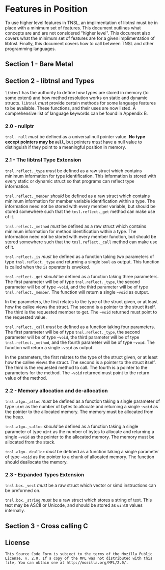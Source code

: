 # Features in Position

To use higher level features in TNSL, an implimentation of libtnsl must be in place with a minimum set of features.  This document outlines what concepts are and are not considered "higher level".  This document also covers what the minimum set of features are for a given implimentation of libtnsl.  Finally, this document covers how to call between TNSL and other programming languages.

## Section 1 - Bare Metal

## Section 2 - libtnsl and Types

`libtnsl` has the authority to define how types are stored in memory (to some extent) and how method resolution works on static and dynamic structs.  `libtnsl` *must* provide certain methods for some language features to be available.  These functions, and their uses are now listed.  A comprehensive list of language keywords can be found in Appendix B.

### 2.0 - nullptr

`tnsl._null` *must* be defined as a universal null pointer value.  **No type except pointers may be `null`**, but pointers *must* have a null value to distinguish if they point to a meaningful position in memory.

### 2.1 - The libtnsl Type Extension

`tnsl.reflect._type` *must* be defined as a raw struct which contains minimum information for type identification.  This information is stored with every static or dynamic struct so that programs can reflect type information.

`tnsl.reflect._member` *should* be defined as a raw struct which contains minimum information for member variable identification within a type.  The information need not be stored with every member variable, but should be stored somewhere such that the `tnsl.reflect._get` method can make use of it.

`tnsl.reflect._method` *must* be defined as a raw struct which contains minimum information for method identification within a type.  The information need not be stored with every member function, but should be stored somewhere such that the `tnsl.reflect._call` method can make use of it.

`tnsl.reflect._is` *must* be defined as a function taking two parameters of type `tnsl.reflect._type` and returning a single `bool` as output.  This function is called when the `is` operator is envoked.

`tnsl.reflect._get` *should* be defined as a function taking three parameters.  The first parameter will be of type `tnsl.reflect._type`, the second parameter will be of type `~void`, and the third parameter will be of type `tnsl.reflect._member`.  The function will return a single `~void` as output.

In the parameters, the first relates to the type of the struct given, or at least how the callee views the struct.  The second is a pointer to the struct itself.  The third is the requested member to get.  The `~void` returned must point to the requested value.

`tnsl.reflect._call` *must* be defined as a function taking four parameters.  The first parameter will be of type `tnsl.reflect._type`, the second parameter will be of type `~void`, the third parameter will be of type `tnsl.reflect._method`, and the fourth parameter will be of type `~void`.  The function will return a single `~void` as output.

In the parameters, the first relates to the type of the struct given, or at least how the callee views the struct.  The second is a pointer to the struct itself.  The third is the requested method to call.  The fourth is a pointer to the parameters for the method.  The `~void` returned must point to the return value of the method.

### 2.2 - Memory allocation and de-allocation

`tnsl.algo._alloc` *must* be defined as a function taking a single parameter of type `uint` as the number of bytes to allocate and returning a single `~void` as the pointer to the allocated memory.  The memory must be allocated from the heap.

`tnsl.algo._salloc` *should* be defined as a function taking a single parameter of type `uint` as the number of bytes to allocate and returning a single `~void` as the pointer to the allocated memory.  The memory must be allocated from the stack.

`tnsl.algo._dealloc` *must* be defined as a function taking a single parameter of type `~void` as the pointer to a chunk of allocated memory.  The function should deallocate the memory.

### 2.3 - Expanded Types Extension

`tnsl.box._vect` *must* be a raw struct which vector or simd instructions can be preformed on.

`tnsl.box._string` *must* be a raw struct which stores a string of text.  This text may be ASCII or Unicode, and should be stored as `uint8` values internally.

## Section 3 - Cross calling C

## License

	This Source Code Form is subject to the terms of the Mozilla Public
	License, v. 2.0. If a copy of the MPL was not distributed with this
	file, You can obtain one at http://mozilla.org/MPL/2.0/.